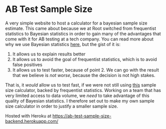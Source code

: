 # AB Test Sample Size

A very simple website to host a calculator for a bayesian sample size estimate. This came about because we at Root switched from frequentist statistics to Bayesian statistics in order to gain many of the advantages that come with it for AB testing at a tech company. You can read more about why we use Bayesian statistics [here](https://github.com/bakermoran/BayesABTest/blob/master/docs/besyian_ab_testing/Bayesian_AB_Testing_explainer.md), but the gist of it is:

1. It allows us to explain results better
2. It allows us to avoid the goal of frequentist statistics, which is to avoid false positives
3. It allows us to test faster, because of point 2. We can go with the result that we believe is _not worse_, because the decision is not high stakes.

That is, it _would_ allow us to test fast, if we were not still using [this](https://www.evanmiller.org/ab-testing/sample-size.html) sample size calculator, backed by frequentist statistics. Working on a team that has very limited access to data volume, we _need_ to take advantage of this quality of Bayesian statistics. I therefore set out to make my own sample size calculator in order to justify a smaller sample size.

Hosted with Heroku at https://ab-test-sample-size-backend.herokuapp.com/